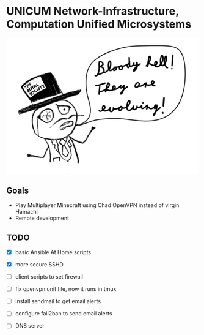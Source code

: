 # UNICUM Network-Infrastructure, Computation Unified Microsystems

![Install ssh remote plugin](docs/figs/royal_fear.png)

## Goals

- Play Multiplayer Minecraft using Chad OpenVPN instead of virgin Hamachi
- Remote development

## TODO

- [x] basic Ansible At Home scripts
- [x] more secure SSHD
- [ ] client scripts to set firewall
- [ ] fix openvpn unit file, now it runs in tmux
- [ ] install sendmail to get email alerts
- [ ] configure fail2ban to send email alerts
- [ ] DNS server

